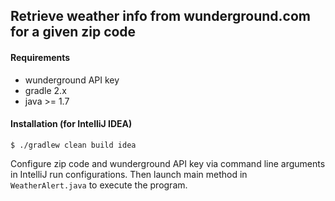 ## Retrieve weather info from wunderground.com for a given zip code

#### Requirements
* wunderground API key
* gradle 2.x
* java >= 1.7

#### Installation (for IntelliJ IDEA)
    $ ./gradlew clean build idea

Configure zip code and wunderground API key via command line arguments in IntelliJ run configurations. Then launch main method in ```WeatherAlert.java``` to execute the program.